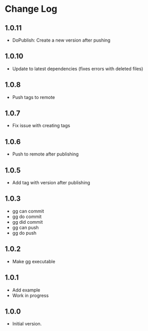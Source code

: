 # Change Log

## 1.0.11

- DoPublish: Create a new version after pushing

## 1.0.10

- Update to latest dependencies (fixes errors with deleted files)

## 1.0.8

- Push tags to remote

## 1.0.7

- Fix issue with creating tags

## 1.0.6

- Push to remote after publishing

## 1.0.5

- Add tag with version after publishing

## 1.0.3

- gg can commit
- gg do commit
- gg did commit
- gg can push
- gg do push

## 1.0.2

- Make gg executable

## 1.0.1

- Add example
- Work in progress

## 1.0.0

- Initial version.
